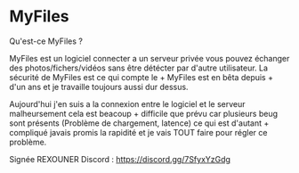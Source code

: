 # MyFiles
Qu'est-ce MyFiles ? 

MyFiles est un logiciel connecter a un serveur privée vous pouvez échanger des photos/fichers/vidéos sans être détécter par d'autre utilisateur.
La sécurité de MyFiles est ce qui compte le + MyFiles est en bêta depuis + d'un ans et je travaille toujours aussi dur dessus.

Aujourd'hui j'en suis a la connexion entre le logiciel et le serveur malheursement cela est beacoup + difficile que prévu car plusieurs beug sont présents (Problème de chargement, latence) ce qui est d'autant + compliqué 
javais promis la rapidité et je vais TOUT faire pour régler ce problème.


Signée REXOUNER
Discord : https://discord.gg/7SfyxYzGdg
